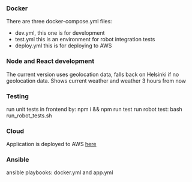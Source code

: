 ### Docker

There are three docker-compose.yml files:
  * dev.yml, this one is for development
  * test.yml this is an environment for robot integration tests
  * deploy.yml this is for deploying to AWS

### Node and React development

The current version uses geolocation data, falls back on Helsinki if no geolocation data.
Shows current weather and weather 3 hours from now

### Testing

run unit tests in frontend by: npm i && npm run test
run robot test: bash run_robot_tests.sh

### Cloud

Application is deployed to AWS [here](http://ec2-18-118-136-134.us-east-2.compute.amazonaws.com:8000)

### Ansible

ansible playbooks: docker.yml and app.yml

